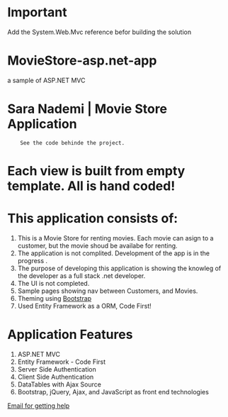 # Important
Add the System.Web.Mvc reference befor building the solution

# MovieStore-asp.net-app
a sample of ASP.NET MVC


# Sara Nademi | Movie Store Application
        
        See the code behinde the project.
# Each view is built from empty template. All is hand coded!

# This application consists of:
  
  1. This is a Movie Store for renting movies. Each movie can asign to a customer, but the movie shoud be availabe for renting.
  2. The application is not complited. Development of the app is in the progress   .
  3. The purpose of developing this application is showing the knowleg of the developer as a full stack .net developer.
  4. The UI is not completed.
  5. Sample pages showing nav between Customers, and Movies.
  6. Theming using <a href="http://go.microsoft.com/fwlink/?LinkID=320754">Bootstrap</a>
  7. Used Entity Framework as a ORM, Code First!
                
 # Application Features 
 
   1. ASP.NET MVC
   2. Entity Framework - Code First
   3. Server Side Authentication
   4. Client Side Authentication
   5. DataTables with Ajax Source
   6. Bootstrap, jQuery, Ajax, and JavaScript as front end technologies
            
<a href="mailto:sara.a.nademi@gmail.com">Email for getting help</a>
